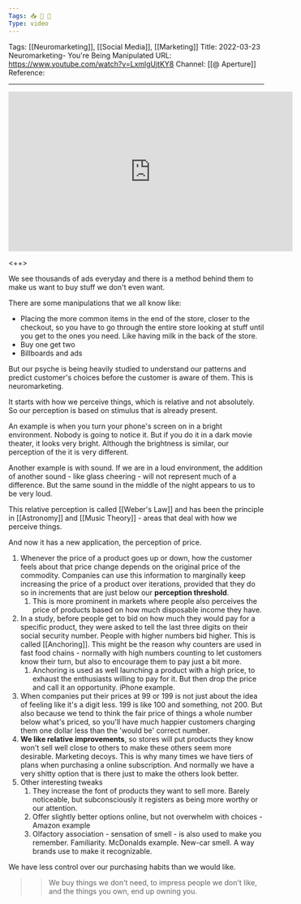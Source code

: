 ```yaml
---
Tags: 📥 🎥 🔴
Type: video
---
```


Tags: [[Neuromarketing]], [[Social Media]], [[Marketing]]
Title: 2022-03-23 Neuromarketing- You're Being Manipulated
URL: https://www.youtube.com/watch?v=LxmlgUjtKY8
Channel: [[@ Aperture]]
Reference: 

---

<center>
	<iframe width="560" height="315" src="https://www.youtube.com/embed/LxmlgUjtKY8" frameborder="0" allow="accelerometer; autoplay; encrypted-media; gyroscope; picture-in-picture" allow-fullscreen></iframe>
</center>

<++>

We see thousands of ads everyday and there is a method behind them to make us want to buy stuff we don't even want.

There are some manipulations that we all know like:
- Placing the more common items in the end of the store, closer to the checkout, so you have to go through the entire store looking at stuff until you get to the ones you need. Like having milk in the back of the store.
- Buy one get two
- Billboards and ads

But our psyche is being heavily studied to understand our patterns and predict customer's choices before the customer is aware of them. This is neuromarketing.

It starts with how we perceive things, which is relative and not absolutely. So our perception is based on stimulus that is already present.

An example is when you turn your phone's screen on in a bright environment. Nobody is going to notice it. But if you do it in a dark movie theater, it looks very bright. Although the brightness is similar, our perception of the it is very different.

Another example is with sound. If we are in a loud environment, the addition of another sound - like glass cheering - will not represent much of a difference. But the same sound in the middle of the night appears to us to be very loud.

This relative perception is called [[Weber's Law]] and has been the principle in [[Astronomy]] and [[Music Theory]] - areas that deal with how we perceive things.

And now it has a new application, the perception of price.

1. Whenever the price of a product goes up or down, how the customer feels about that price change depends on the original price of the commodity. Companies can use this information to marginally keep increasing the price of a product over iterations, provided that they do so in increments that are just below our **perception threshold**.
	1. This is more prominent in markets where people also perceives the price of products based on how much disposable income they have.
2. In a study, before people get to bid on how much they would pay for a specific product, they were asked to tell the last three digits on their social security number. People with higher numbers bid higher. This is called [[Anchoring]]. This might be the reason why counters are used in fast food chains - normally with high numbers counting to let customers know their turn, but also to encourage them to pay just a bit more.
	1. Anchoring is used as well launching a product with a high price, to exhaust the enthusiasts willing to pay for it. But then drop the price and call it an opportunity. iPhone example.
3. When companies put their prices at 99 or 199 is not just about the idea of feeling like it's a digit less. 199 is like 100 and something, not 200. But also because we tend to think the fair price of things a whole number below what's priced, so you'll have much happier customers charging them one dollar less than the 'would be' correct number.
4. **We like relative improvements**, so stores will put products they know won't sell well close to others to make these others seem more desirable. Marketing decoys. This is why many times we have tiers of plans when purchasing a online subscription. And normally we have a very shitty option that is there just to make the others look better.
5. Other interesting tweaks
	1. They increase the font of products they want to sell more. Barely noticeable, but subconsciously it registers as being more worthy or our attention.
	2. Offer slightly better options online, but not overwhelm with choices - Amazon example
	3. Olfactory association - sensation of smell - is also used to make you remember. Familiarity. McDonalds example. New-car smell. A way brands use to make it recognizable.

We have less control over our purchasing habits than we would like.

>>We buy things we don't need, to impress people we don't like, and the things you own, end up owning you.
